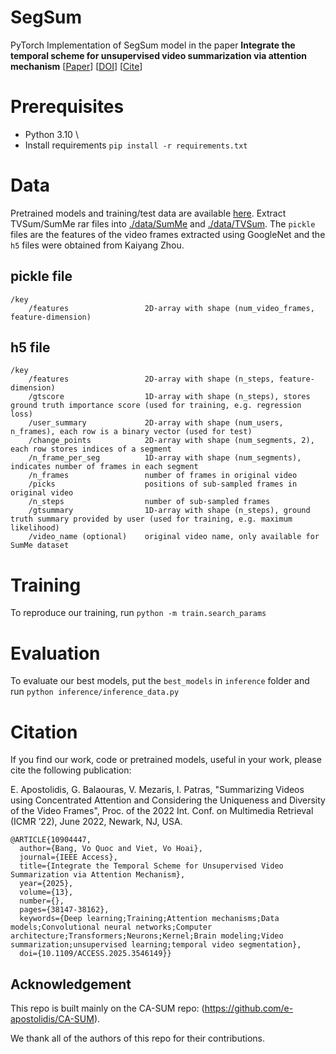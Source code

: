 # SegSum
PyTorch Implementation of SegSum model in the paper **Integrate the temporal scheme for unsupervised video summarization via attention mechanism** [[Paper](https://ieeexplore.ieee.org/stamp/stamp.jsp?tp=&arnumber=10904447)] [[DOI](https://doi.org/10.1109/ACCESS.2025.3546149)] [[Cite](https://github.com/bavo96/SegSum#citation)]

# Prerequisites
- Python 3.10 \
- Install requirements ```pip install -r requirements.txt```

# Data
Pretrained models and training/test data are available [here](https://drive.google.com/drive/folders/1IXWNZTc2LbIPmhR7VpysDHO-LaCjHesg?usp=sharing). Extract TVSum/SumMe rar files into [./data/SumMe](./data/SumMe) and [./data/TVSum](./data/TVSum). The `pickle` files are the features of the video frames extracted using GoogleNet and the `h5` files were obtained from Kaiyang Zhou.

## pickle file
```
/key
    /features                 2D-array with shape (num_video_frames, feature-dimension)
```
## h5 file
```Text
/key
    /features                 2D-array with shape (n_steps, feature-dimension)
    /gtscore                  1D-array with shape (n_steps), stores ground truth importance score (used for training, e.g. regression loss)
    /user_summary             2D-array with shape (num_users, n_frames), each row is a binary vector (used for test)
    /change_points            2D-array with shape (num_segments, 2), each row stores indices of a segment
    /n_frame_per_seg          1D-array with shape (num_segments), indicates number of frames in each segment
    /n_frames                 number of frames in original video
    /picks                    positions of sub-sampled frames in original video
    /n_steps                  number of sub-sampled frames
    /gtsummary                1D-array with shape (n_steps), ground truth summary provided by user (used for training, e.g. maximum likelihood)
    /video_name (optional)    original video name, only available for SumMe dataset
```

# Training
To reproduce our training, run ```python -m train.search_params```

# Evaluation
To evaluate our best models, put the `best_models` in `inference` folder and run `python inference/inference_data.py`

# Citation

If you find our work, code or pretrained models, useful in your work, please cite the following publication:

E. Apostolidis, G. Balaouras, V. Mezaris, I. Patras, "Summarizing Videos using Concentrated Attention and Considering the Uniqueness and Diversity of the Video Frames", Proc. of the 2022 Int. Conf. on Multimedia Retrieval (ICMR ’22), June 2022, Newark, NJ, USA.

```
@ARTICLE{10904447,
  author={Bang, Vo Quoc and Viet, Vo Hoai},
  journal={IEEE Access}, 
  title={Integrate the Temporal Scheme for Unsupervised Video Summarization via Attention Mechanism}, 
  year={2025},
  volume={13},
  number={},
  pages={38147-38162},
  keywords={Deep learning;Training;Attention mechanisms;Data models;Convolutional neural networks;Computer architecture;Transformers;Neurons;Kernel;Brain modeling;Video summarization;unsupervised learning;temporal video segmentation},
  doi={10.1109/ACCESS.2025.3546149}}
```

## Acknowledgement
This repo is built mainly on the CA-SUM repo: (https://github.com/e-apostolidis/CA-SUM).

We thank all of the authors of this repo for their contributions.
